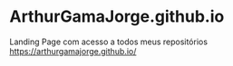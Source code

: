 # ArthurGamaJorge.github.io
Landing Page com acesso a todos meus repositórios
https://arthurgamajorge.github.io/
